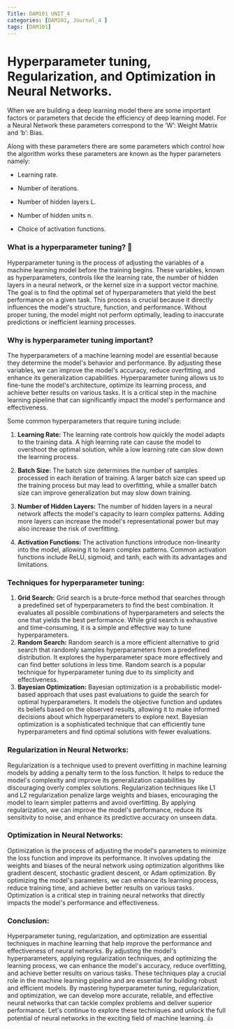 ```yaml
---
Title: DAM101 UNIT_4
categories: [DAM101, Journal_4 ]
tags: [DAM101]
---
```

# Hyperparameter tuning, Regularization, and Optimization in Neural Networks.

When we are building a deep learning model there are some important factors or parameters that decide the efficiency of  deep learning model. For a Neural Network these parameters correspond to the ‘W’: Weight Matrix and ‘b’: Bias.

Along with these parameters there are some parameters which control how the algorithm works these parameters are known as the hyper parameters namely:

- Learning rate.

- Number of iterations.

- Number of hidden layers L.

- Number of hidden units n.

- Choice of activation functions.

### What is a hyperparameter tuning? 🤔 

Hyperparameter tuning is the process of adjusting the variables of a machine learning model before the training begins. These variables, known as hyperparameters, controls like the learning rate, the number of hidden layers in a neural network, or the kernel size in a support vector machine. The goal is to find the optimal set of hyperparameters that yield the best performance on a given task. This process is crucial because it directly influences the model's structure, function, and performance. Without proper tuning, the model might not perform optimally, leading to inaccurate predictions or inefficient learning processes.


### Why is hyperparameter tuning important? 
The hyperparameters of a machine learning model are essential because they determine the model's behavior and performance. By adjusting these variables, we can improve the model's accuracy, reduce overfitting, and enhance its generalization capabilities. Hyperparameter tuning allows us to fine-tune the model's architecture, optimize its learning process, and achieve better results on various tasks. It is a critical step in the machine learning pipeline that can significantly impact the model's performance and effectiveness.

Some common hyperparameters that require tuning include:
1. **Learning Rate:** The learning rate controls how quickly the model adapts to the training data. A high learning rate can cause the model to overshoot the optimal solution, while a low learning rate can slow down the learning process.

2. **Batch Size:** The batch size determines the number of samples processed in each iteration of training. A larger batch size can speed up the training process but may lead to overfitting, while a smaller batch size can improve generalization but may slow down training.

3. **Number of Hidden Layers:** The number of hidden layers in a neural network affects the model's capacity to learn complex patterns. Adding more layers can increase the model's representational power but may also increase the risk of overfitting.

4. **Activation Functions:** The activation functions introduce non-linearity into the model, allowing it to learn complex patterns. Common activation functions include ReLU, sigmoid, and tanh, each with its advantages and limitations.


### Techniques for hyperparameter tuning:
1. **Grid Search:** Grid search is a brute-force method that searches through a predefined set of hyperparameters to find the best combination. It evaluates all possible combinations of hyperparameters and selects the one that yields the best performance. While grid search is exhaustive and time-consuming, it is a simple and effective way to tune hyperparameters.
2. **Random Search:** Random search is a more efficient alternative to grid search that randomly samples hyperparameters from a predefined distribution. It explores the hyperparameter space more effectively and can find better solutions in less time. Random search is a popular technique for hyperparameter tuning due to its simplicity and effectiveness.
3. **Bayesian Optimization:** Bayesian optimization is a probabilistic model-based approach that uses past evaluations to guide the search for optimal hyperparameters. It models the objective function and updates its beliefs based on the observed results, allowing it to make informed decisions about which hyperparameters to explore next. Bayesian optimization is a sophisticated technique that can efficiently tune hyperparameters and find optimal solutions with fewer evaluations.

### Regularization in Neural Networks:
Regularization is a technique used to prevent overfitting in machine learning models by adding a penalty term to the loss function. It helps to reduce the model's complexity and improve its generalization capabilities by discouraging overly complex solutions. Regularization techniques like L1 and L2 regularization penalize large weights and biases, encouraging the model to learn simpler patterns and avoid overfitting. By applying regularization, we can improve the model's performance, reduce its sensitivity to noise, and enhance its predictive accuracy on unseen data.

### Optimization in Neural Networks:
Optimization is the process of adjusting the model's parameters to minimize the loss function and improve its performance. It involves updating the weights and biases of the neural network using optimization algorithms like gradient descent, stochastic gradient descent, or Adam optimization. By optimizing the model's parameters, we can enhance its learning process, reduce training time, and achieve better results on various tasks. Optimization is a critical step in training neural networks that directly impacts the model's performance and effectiveness.

### Conclusion:
Hyperparameter tuning, regularization, and optimization are essential techniques in machine learning that help improve the performance and effectiveness of neural networks. By adjusting the model's hyperparameters, applying regularization techniques, and optimizing the learning process, we can enhance the model's accuracy, reduce overfitting, and achieve better results on various tasks. These techniques play a crucial role in the machine learning pipeline and are essential for building robust and efficient models. By mastering hyperparameter tuning, regularization, and optimization, we can develop more accurate, reliable, and effective neural networks that can tackle complex problems and deliver superior performance. Let's continue to explore these techniques and unlock the full potential of neural networks in the exciting field of machine learning. 👍

